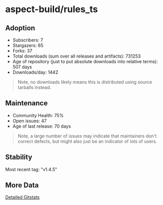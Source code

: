 # aspect-build/rules_ts

## Adoption

- Subscribers: 7
- Stargazers: 65
- Forks: 37
- Total downloads (sum over all releases and artifacts): 731253
- Age of repository (just to put absolute downloads into relative terms): 507 days
- Downloads/day: 1442

> Note, no downloads likely means this is distributed using source tarballs instead.

## Maintenance

- Community Health: 75%
- Open issues: 47
- Age of last release: 70 days

> Note, a large number of issues may indicate that maintainers don't correct defects, but might also
> just be an indicator of lots of users.

## Stability

Most recent tag: "v1.4.5"

## More Data

[Detailed Gitstats](/bazel-catalog/gitstats/aspect-build/rules_ts)

